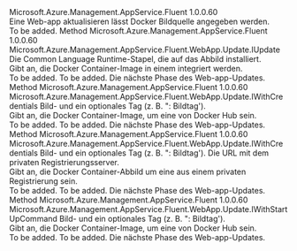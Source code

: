 <Type Name="IWithDockerContainerImage" FullName="Microsoft.Azure.Management.AppService.Fluent.WebApp.Update.IWithDockerContainerImage">
  <TypeSignature Language="C#" Value="public interface IWithDockerContainerImage" />
  <TypeSignature Language="ILAsm" Value=".class public interface auto ansi abstract IWithDockerContainerImage" />
  <TypeSignature Language="DocId" Value="T:Microsoft.Azure.Management.AppService.Fluent.WebApp.Update.IWithDockerContainerImage" />
  <TypeSignature Language="VB.NET" Value="Public Interface IWithDockerContainerImage" />
  <TypeSignature Language="F#" Value="type IWithDockerContainerImage = interface" />
  <AssemblyInfo>
    <AssemblyName>Microsoft.Azure.Management.AppService.Fluent</AssemblyName>
    <AssemblyVersion>1.0.0.60</AssemblyVersion>
  </AssemblyInfo>
  <Interfaces />
  <Docs>
    <summary>
            Eine Web-app aktualisieren lässt Docker Bildquelle angegeben werden.
            </summary>
    <remarks>To be added.</remarks>
  </Docs>
  <Members>
    <Member MemberName="WithBuiltInImage">
      <MemberSignature Language="C#" Value="public Microsoft.Azure.Management.AppService.Fluent.WebApp.Update.IUpdate WithBuiltInImage (Microsoft.Azure.Management.AppService.Fluent.RuntimeStack runtimeStack);" />
      <MemberSignature Language="ILAsm" Value=".method public hidebysig newslot virtual instance class Microsoft.Azure.Management.AppService.Fluent.WebApp.Update.IUpdate WithBuiltInImage(class Microsoft.Azure.Management.AppService.Fluent.RuntimeStack runtimeStack) cil managed" />
      <MemberSignature Language="DocId" Value="M:Microsoft.Azure.Management.AppService.Fluent.WebApp.Update.IWithDockerContainerImage.WithBuiltInImage(Microsoft.Azure.Management.AppService.Fluent.RuntimeStack)" />
      <MemberSignature Language="F#" Value="abstract member WithBuiltInImage : Microsoft.Azure.Management.AppService.Fluent.RuntimeStack -&gt; Microsoft.Azure.Management.AppService.Fluent.WebApp.Update.IUpdate" Usage="iWithDockerContainerImage.WithBuiltInImage runtimeStack" />
      <MemberType>Method</MemberType>
      <AssemblyInfo>
        <AssemblyName>Microsoft.Azure.Management.AppService.Fluent</AssemblyName>
        <AssemblyVersion>1.0.0.60</AssemblyVersion>
      </AssemblyInfo>
      <ReturnValue>
        <ReturnType>Microsoft.Azure.Management.AppService.Fluent.WebApp.Update.IUpdate</ReturnType>
      </ReturnValue>
      <Parameters>
        <Parameter Name="runtimeStack" Type="Microsoft.Azure.Management.AppService.Fluent.RuntimeStack" />
      </Parameters>
      <Docs>
        <param name="runtimeStack">Die Common Language Runtime-Stapel, die auf das Abbild installiert.</param>
        <summary>
            Gibt an, die Docker Container-Image in einem integriert werden.
            </summary>
        <returns>To be added.</returns>
        <remarks>To be added.</remarks>
        <return>Die nächste Phase des Web-app-Updates.</return>
      </Docs>
    </Member>
    <Member MemberName="WithPrivateDockerHubImage">
      <MemberSignature Language="C#" Value="public Microsoft.Azure.Management.AppService.Fluent.WebApp.Update.IWithCredentials WithPrivateDockerHubImage (string imageAndTag);" />
      <MemberSignature Language="ILAsm" Value=".method public hidebysig newslot virtual instance class Microsoft.Azure.Management.AppService.Fluent.WebApp.Update.IWithCredentials WithPrivateDockerHubImage(string imageAndTag) cil managed" />
      <MemberSignature Language="DocId" Value="M:Microsoft.Azure.Management.AppService.Fluent.WebApp.Update.IWithDockerContainerImage.WithPrivateDockerHubImage(System.String)" />
      <MemberSignature Language="VB.NET" Value="Public Function WithPrivateDockerHubImage (imageAndTag As String) As IWithCredentials" />
      <MemberSignature Language="F#" Value="abstract member WithPrivateDockerHubImage : string -&gt; Microsoft.Azure.Management.AppService.Fluent.WebApp.Update.IWithCredentials" Usage="iWithDockerContainerImage.WithPrivateDockerHubImage imageAndTag" />
      <MemberType>Method</MemberType>
      <AssemblyInfo>
        <AssemblyName>Microsoft.Azure.Management.AppService.Fluent</AssemblyName>
        <AssemblyVersion>1.0.0.60</AssemblyVersion>
      </AssemblyInfo>
      <ReturnValue>
        <ReturnType>Microsoft.Azure.Management.AppService.Fluent.WebApp.Update.IWithCredentials</ReturnType>
      </ReturnValue>
      <Parameters>
        <Parameter Name="imageAndTag" Type="System.String" />
      </Parameters>
      <Docs>
        <param name="imageAndTag">Bild- und ein optionales Tag (z. B. ": Bildtag').</param>
        <summary>
            Gibt an, die Docker Container-Image, um eine von Docker Hub sein.
            </summary>
        <returns>To be added.</returns>
        <remarks>To be added.</remarks>
        <return>Die nächste Phase des Web-app-Updates.</return>
      </Docs>
    </Member>
    <Member MemberName="WithPrivateRegistryImage">
      <MemberSignature Language="C#" Value="public Microsoft.Azure.Management.AppService.Fluent.WebApp.Update.IWithCredentials WithPrivateRegistryImage (string imageAndTag, string serverUrl);" />
      <MemberSignature Language="ILAsm" Value=".method public hidebysig newslot virtual instance class Microsoft.Azure.Management.AppService.Fluent.WebApp.Update.IWithCredentials WithPrivateRegistryImage(string imageAndTag, string serverUrl) cil managed" />
      <MemberSignature Language="DocId" Value="M:Microsoft.Azure.Management.AppService.Fluent.WebApp.Update.IWithDockerContainerImage.WithPrivateRegistryImage(System.String,System.String)" />
      <MemberSignature Language="VB.NET" Value="Public Function WithPrivateRegistryImage (imageAndTag As String, serverUrl As String) As IWithCredentials" />
      <MemberSignature Language="F#" Value="abstract member WithPrivateRegistryImage : string * string -&gt; Microsoft.Azure.Management.AppService.Fluent.WebApp.Update.IWithCredentials" Usage="iWithDockerContainerImage.WithPrivateRegistryImage (imageAndTag, serverUrl)" />
      <MemberType>Method</MemberType>
      <AssemblyInfo>
        <AssemblyName>Microsoft.Azure.Management.AppService.Fluent</AssemblyName>
        <AssemblyVersion>1.0.0.60</AssemblyVersion>
      </AssemblyInfo>
      <ReturnValue>
        <ReturnType>Microsoft.Azure.Management.AppService.Fluent.WebApp.Update.IWithCredentials</ReturnType>
      </ReturnValue>
      <Parameters>
        <Parameter Name="imageAndTag" Type="System.String" />
        <Parameter Name="serverUrl" Type="System.String" />
      </Parameters>
      <Docs>
        <param name="imageAndTag">Bild- und ein optionales Tag (z. B. ": Bildtag').</param>
        <param name="serverUrl">Die URL mit dem privaten Registrierungsserver.</param>
        <summary>
            Gibt an, die Docker Container-Abbild um eine aus einem privaten Registrierung sein.
            </summary>
        <returns>To be added.</returns>
        <remarks>To be added.</remarks>
        <return>Die nächste Phase des Web-app-Updates.</return>
      </Docs>
    </Member>
    <Member MemberName="WithPublicDockerHubImage">
      <MemberSignature Language="C#" Value="public Microsoft.Azure.Management.AppService.Fluent.WebApp.Update.IWithStartUpCommand WithPublicDockerHubImage (string imageAndTag);" />
      <MemberSignature Language="ILAsm" Value=".method public hidebysig newslot virtual instance class Microsoft.Azure.Management.AppService.Fluent.WebApp.Update.IWithStartUpCommand WithPublicDockerHubImage(string imageAndTag) cil managed" />
      <MemberSignature Language="DocId" Value="M:Microsoft.Azure.Management.AppService.Fluent.WebApp.Update.IWithDockerContainerImage.WithPublicDockerHubImage(System.String)" />
      <MemberSignature Language="VB.NET" Value="Public Function WithPublicDockerHubImage (imageAndTag As String) As IWithStartUpCommand" />
      <MemberSignature Language="F#" Value="abstract member WithPublicDockerHubImage : string -&gt; Microsoft.Azure.Management.AppService.Fluent.WebApp.Update.IWithStartUpCommand" Usage="iWithDockerContainerImage.WithPublicDockerHubImage imageAndTag" />
      <MemberType>Method</MemberType>
      <AssemblyInfo>
        <AssemblyName>Microsoft.Azure.Management.AppService.Fluent</AssemblyName>
        <AssemblyVersion>1.0.0.60</AssemblyVersion>
      </AssemblyInfo>
      <ReturnValue>
        <ReturnType>Microsoft.Azure.Management.AppService.Fluent.WebApp.Update.IWithStartUpCommand</ReturnType>
      </ReturnValue>
      <Parameters>
        <Parameter Name="imageAndTag" Type="System.String" />
      </Parameters>
      <Docs>
        <param name="imageAndTag">Bild- und ein optionales Tag (z. B. ": Bildtag').</param>
        <summary>
            Gibt an, die Docker Container-Image, um eine von Docker Hub sein.
            </summary>
        <returns>To be added.</returns>
        <remarks>To be added.</remarks>
        <return>Die nächste Phase des Web-app-Updates.</return>
      </Docs>
    </Member>
  </Members>
</Type>